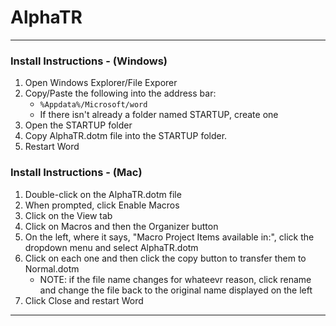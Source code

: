# AlphaTR

---

### Install Instructions - (Windows)
1. Open Windows Explorer/File Exporer
2. Copy/Paste the following into the address bar:
    - `%Appdata%/Microsoft/word`
    - If there isn't already a folder named STARTUP, create one
3. Open the STARTUP folder
4. Copy AlphaTR.dotm file into the STARTUP folder.
5. Restart Word

### Install Instructions - (Mac)
1. Double-click on the AlphaTR.dotm file
2. When prompted, click Enable Macros
3. Click on the View tab
4. Click on Macros and then the Organizer button
5. On the left, where it says, "Macro Project Items available in:", click the dropdown menu and select AlphaTR.dotm
6. Click on each one and then click the copy button to transfer them to Normal.dotm
    - NOTE: if the file name changes for whateevr reason, click rename and change the file back to the original name displayed on the left
7. Click Close and restart Word
---